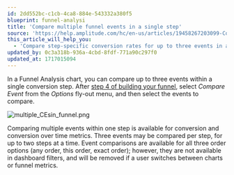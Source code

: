 ```yaml
---
id: 2dd552bc-c1cb-4ca8-884e-543332a380f5
blueprint: funnel-analysi
title: 'Compare multiple funnel events in a single step'
source: 'https://help.amplitude.com/hc/en-us/articles/19458267203099-Compare-multiple-funnel-events-in-a-single-step'
this_article_will_help_you:
  - 'Compare step-specific conversion rates for up to three events in a Funnel Analysis chart'
updated_by: 0c3a318b-936a-4cbd-8fdf-771a90c297f0
updated_at: 1717015094
---
```

In a Funnel Analysis chart, you can compare up to three events within a single conversion step. After [step 4 of building your funnel](/docs/analytics/charts/funnel-analysis/funnel-analysis-build), select *Compare Event* from the *Options* fly-out menu, and then select the events to compare.

![multiple_CEsin_funnel.png](/docs/output/img/funnel-analysis/multiple-cesin-funnel-png.png)

Comparing multiple events within one step is available for conversion and conversion over time metrics. Three events may be compared per step, for up to two steps at a time. Event comparisons are available for all three order options (any order, this order, exact order); however, they are not available in dashboard filters, and will be removed if a user switches between charts or funnel metrics.
